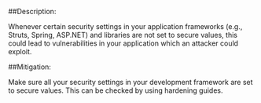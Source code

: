 ##Description:

Whenever certain security settings in your application frameworks
(e.g., Struts, Spring, ASP.NET) and libraries are not set to secure values, this could lead
to vulnerabilities in your application which an attacker could exploit.

##Mitigation:

Make sure all your security settings in your development framework are set to secure values.
This can be checked by using hardening guides.
